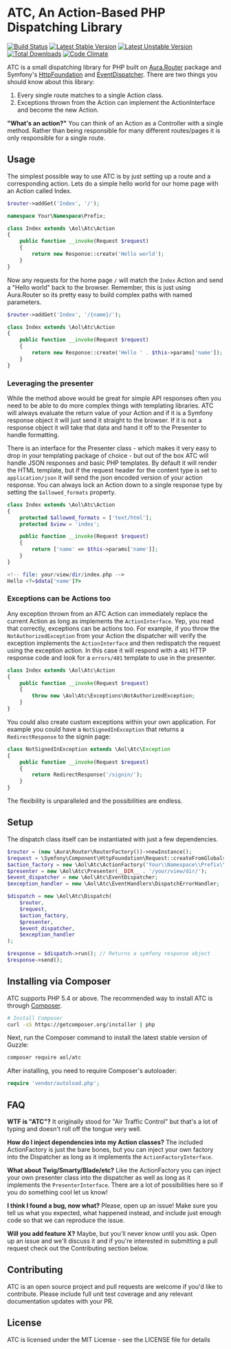 # ATC, An Action-Based PHP Dispatching Library
[![Build Status](https://travis-ci.org/aol/atc.png)](https://travis-ci.org/aol/atc)
[![Latest Stable Version](https://poser.pugx.org/aol/atc/v/stable.png)](https://packagist.org/packages/aol/atc)
[![Latest Unstable Version](https://poser.pugx.org/aol/atc/v/unstable.png)](https://packagist.org/packages/aol/atc)
[![Total Downloads](https://poser.pugx.org/aol/atc/downloads.png)](https://packagist.org/packages/aol/atc)
[![Code Climate](https://codeclimate.com/github/aol/atc/badges/gpa.svg)](https://codeclimate.com/github/aol/atc)

ATC is a small dispatching library for PHP built on [Aura.Router](https://github.com/auraphp/Aura.Router) package and Symfony's [HttpFoundation](https://github.com/symfony/HttpFoundation) and [EventDispatcher](https://github.com/symfony/EventDispatcher). There are two things you should know about this library:

1. Every single route matches to a single Action class.
2. Exceptions thrown from the Action can implement the ActionInterface and become the new Action.

**"What's an action?"** You can think of an Action as a Controller with a single method. Rather than being responsible for many different routes/pages it is only responsible for a single route. 

## Usage
The simplest possible way to use ATC is by just setting up a route and a corresponding action. Lets do a simple hello world for our home page with an Action called Index.

```php
$router->addGet('Index', '/');
```

```php
namespace Your\Namespace\Prefix;

class Index extends \Aol\Atc\Action
{
    public function __invoke(Request $request)
    {
        return new Response::create('Hello world');
    }
}
```

Now any requests for the home page `/` will match the `Index` Action and send a "Hello world" back to the browser. Remember, this is just using Aura.Router so its pretty easy to build complex paths with named parameters.

```php
$router->addGet('Index', '/{name}/');
```

```php
class Index extends \Aol\Atc\Action
{
    public function __invoke(Request $request)
    {
        return new Response::create('Hello ' . $this->params['name']);
    }
}
```

### Leveraging the presenter
While the method above would be great for simple API responses often you need to be able to do more complex things with templating libraries. ATC will always evaluate the return value of your Action and if it is a Symfony response object it will just send it straight to the browser. If it is not a response object it will take that data and hand it off to the Presenter to handle formatting.

There is an interface for the Presenter class - which makes it very easy to drop in your templating package of choice - but out of the box ATC will handle JSON responses and basic PHP templates. By default it will render the HTML template, but if the request header for the content type is set to `application/json` it will send the json encoded version of your action response. You can always lock an Action down to a single response type by setting the `$allowed_formats` property.

```php
class Index extends \Aol\Atc\Action
{
    protected $allowed_formats = ['text/html'];
    protected $view = 'index';

    public function __invoke(Request $request)
    {
        return ['name' => $this->params['name']];
    }
}
```

```php
<!-- file: your/view/dir/index.php -->
Hello <?=$data['name']?>
```

### Exceptions can be Actions too

Any exception thrown from an ATC Action can immediately replace the current Action as long as implements the `ActionInterface`. Yep, you read that correctly, exceptions can be actions too. For example, if you throw the `NotAuthorizedException` from your Action the dispatcher will verify the exception implements the `ActionInterface` and then redispatch the request using the exception action. In this case it will respond with a `401` HTTP response code and look for a `errors/401` template to use in the presenter.

```php
class Index extends \Aol\Atc\Action
{
    public function __invoke(Request $request)
    {
        throw new \Aol\Atc\Exceptions\NotAuthorizedException;
    }
}
```

You could also create custom exceptions within your own application. For example you could have a `NotSignedInException` that returns a `RedirectResponse` to the signin page:


```php
class NotSignedInException extends \Aol\Atc\Exception
{
    public function __invoke(Request $request)
    {
        return RedirectResponse('/signin/');
    }
}
```

The flexibility is unparalleled and the possibilities are endless.

## Setup
The dispatch class itself can be instantiated with just a few dependencies.

```php
$router = (new \Aura\Router\RouterFactory())->newInstance();
$request = \Symfony\Component\HttpFoundation\Request::createFromGlobals();
$action_factory = new \Aol\Atc\ActionFactory('Your\\Namespace\\Prefix\\');
$presenter = new \Aol\Atc\Presenter(__DIR__ . '/your/view/dir/');
$event_dispatcher = new \Aol\Atc\EventDispatcher;
$exception_handler = new \Aol\Atc\EventHandlers\DispatchErrorHandler;

$dispatch = new \Aol\Atc\Dispatch(
    $router,
    $request,
    $action_factory,
    $presenter,
    $event_dispatcher,
    $exception_handler
);

$response = $dispatch->run(); // Returns a symfony response object
$response->send();
```

## Installing via Composer
ATC supports PHP 5.4 or above. The recommended way to install ATC is through
[Composer](http://getcomposer.org).

```bash
# Install Composer
curl -sS https://getcomposer.org/installer | php
```

Next, run the Composer command to install the latest stable version of Guzzle:

```bash
composer require aol/atc
```

After installing, you need to require Composer's autoloader:

```php
require 'vendor/autoload.php';
```

## FAQ
**WTF is "ATC"?** It originally stood for "Air Traffic Control" but that's a lot of typing and doesn't roll off the tongue very well. 

**How do I inject dependencies into my Action classes?** The included ActionFactory is just the bare bones, but you can inject your own factory into the Dispatcher as long as it implements the `ActionFactoryInterface`.

**What about Twig/Smarty/Blade/etc?** Like the ActionFactory you can inject your own presenter class into the dispatcher as well as long as it implements the `PresenterInterface`. There are a lot of possibilities here so if you do something cool let us know!

**I think I found a bug, now what?** Please, open up an issue! Make sure you tell us what you expected, what happened instead, and include just enough code so that we can reproduce the issue.

**Will you add feature X?** Maybe, but you'll never know until you ask. Open up an issue and we'll discuss it and if you're interested in submitting a pull request check out the Contributing section below.

## Contributing
ATC is an open source project and pull requests are welcome if you'd like to contribute. Please include full unit test coverage and any relevant documentation updates with your PR.

## License
ATC is licensed under the MIT License - see the LICENSE file for details
